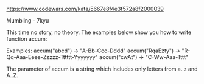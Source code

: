 https://www.codewars.com/kata/5667e8f4e3f572a8f2000039

Mumbling - 7kyu

This time no story, no theory. The examples below show you how to write function accum:

Examples:
accum("abcd") -> "A-Bb-Ccc-Dddd"
accum("RqaEzty") -> "R-Qq-Aaa-Eeee-Zzzzz-Tttttt-Yyyyyyy"
accum("cwAt") -> "C-Ww-Aaa-Tttt"

The parameter of accum is a string which includes only letters from a..z and A..Z.